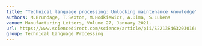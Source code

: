 ```yaml
---
title: "Technical language processing: Unlocking maintenance knowledge"
authors: M.Brundage, T.Sexton, M.Hodkiewicz, A.Dima, S.Lukens
venue: Manufacturing Letters, Volume 27, January 2021.
url: https://www.sciencedirect.com/science/article/pii/S2213846320301668
group: Technical Language Processing
---
```

